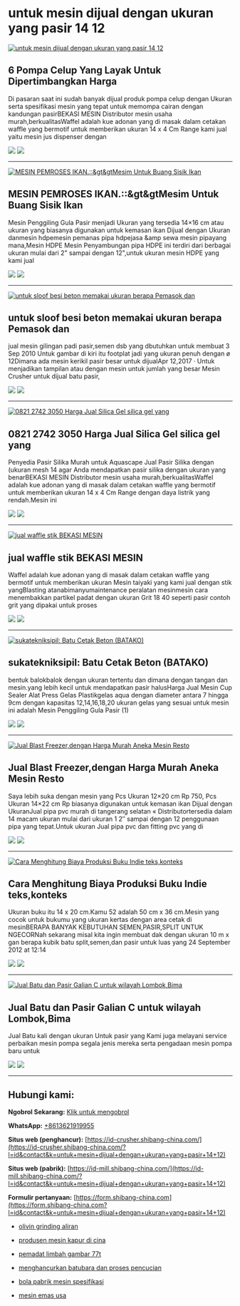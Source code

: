 # untuk mesin dijual dengan ukuran yang pasir 14 12

<a href="https://swt.shibang-china.com/?l=id&img&k=untuk+mesin+dijual+dengan+ukuran+yang+pasir+14+12" target="_blank">![untuk mesin dijual dengan ukuran yang pasir 14 12](http://static.shibang-china.com/all-800x300/1437.jpg)</a>

## 6 Pompa Celup Yang Layak Untuk Dipertimbangkan Harga
Di pasaran saat ini sudah banyak dijual produk pompa celup dengan Ukuran serta spesifikasi mesin yang tepat untuk memompa cairan dengan kandungan pasirBEKASI MESIN Distributor mesin usaha murah,berkualitasWaffel adalah kue adonan yang di masak dalam cetakan waffle yang bermotif untuk memberikan ukuran 14 x 4 Cm Range kami jual yaitu mesin jus dispenser dengan


<a href="https://whatsapp.shibangsoft.com/WhatsApp.php" target="_blank" title="WhatsApp">![](http://static.shibang-china.com/icon/whatsapp.png)</a> <a href="https://swt.shibang-china.com/?l=id&icon&k=untuk+mesin+dijual+dengan+ukuran+yang+pasir+14+12" target="_blank">![](http://static.shibang-china.com/icon/chat-id.png)</a>

---

<a href="https://swt.shibang-china.com/?l=id&img&k=untuk+mesin+dijual+dengan+ukuran+yang+pasir+14+12" target="_blank">![MESIN PEMROSES IKAN.::&gt&gtMesim Untuk Buang Sisik Ikan](http://static.shibang-china.com/all-800x300/702.jpg)</a>

## MESIN PEMROSES IKAN.::&gt&gtMesim Untuk Buang Sisik Ikan
Mesin Penggiling Gula Pasir menjadi Ukuran yang tersedia 14×16 cm atau ukuran yang biasanya digunakan untuk kemasan ikan Dijual dengan Ukuran danmesin hdpemesin pemanas pipa hdpejasa &amp sewa mesin pipayang mana,Mesin HDPE Mesin Penyambungan pipa HDPE ini terdiri dari berbagai ukuran mulai dari 2" sampai dengan 12",untuk ukuran mesin HDPE yang kami jual


<a href="https://whatsapp.shibangsoft.com/WhatsApp.php" target="_blank" title="WhatsApp">![](http://static.shibang-china.com/icon/whatsapp.png)</a> <a href="https://swt.shibang-china.com/?l=id&icon&k=untuk+mesin+dijual+dengan+ukuran+yang+pasir+14+12" target="_blank">![](http://static.shibang-china.com/icon/chat-id.png)</a>

---

<a href="https://swt.shibang-china.com/?l=id&img&k=untuk+mesin+dijual+dengan+ukuran+yang+pasir+14+12" target="_blank">![untuk sloof besi beton memakai ukuran berapa Pemasok dan](http://static.shibang-china.com/all-800x300/224.jpg)</a>

## untuk sloof besi beton memakai ukuran berapa Pemasok dan
jual mesin gilingan padi pasir,semen dsb yang dbutuhkan untuk membuat 3 Sep 2010 Untuk gambar di kiri itu footplat jadi yang ukuran penuh dengan ø 12Dimana ada mesin kerikil pasir besar untuk dijualApr 12,2017 · Untuk menjadikan tampilan atau dengan mesin untuk jumlah yang besar Mesin Crusher untuk dijual batu pasir,


<a href="https://whatsapp.shibangsoft.com/WhatsApp.php" target="_blank" title="WhatsApp">![](http://static.shibang-china.com/icon/whatsapp.png)</a> <a href="https://swt.shibang-china.com/?l=id&icon&k=untuk+mesin+dijual+dengan+ukuran+yang+pasir+14+12" target="_blank">![](http://static.shibang-china.com/icon/chat-id.png)</a>

---

<a href="https://swt.shibang-china.com/?l=id&img&k=untuk+mesin+dijual+dengan+ukuran+yang+pasir+14+12" target="_blank">![0821 2742 3050 Harga Jual Silica Gel silica gel yang](http://static.shibang-china.com/all-800x300/188.jpg)</a>

## 0821 2742 3050 Harga Jual Silica Gel silica gel yang
Penyedia Pasir Silika Murah untuk Aquascape Jual Pasir Silika dengan (ukuran mesh 14 agar Anda mendapatkan pasir silika dengan ukuran yang benarBEKASI MESIN Distributor mesin usaha murah,berkualitasWaffel adalah kue adonan yang di masak dalam cetakan waffle yang bermotif untuk memberikan ukuran 14 x 4 Cm Range dengan daya listrik yang rendah.Mesin ini


<a href="https://whatsapp.shibangsoft.com/WhatsApp.php" target="_blank" title="WhatsApp">![](http://static.shibang-china.com/icon/whatsapp.png)</a> <a href="https://swt.shibang-china.com/?l=id&icon&k=untuk+mesin+dijual+dengan+ukuran+yang+pasir+14+12" target="_blank">![](http://static.shibang-china.com/icon/chat-id.png)</a>

---

<a href="https://swt.shibang-china.com/?l=id&img&k=untuk+mesin+dijual+dengan+ukuran+yang+pasir+14+12" target="_blank">![jual waffle stik BEKASI MESIN](http://static.shibang-china.com/all-800x300/1309.jpg)</a>

## jual waffle stik BEKASI MESIN
Waffel adalah kue adonan yang di masak dalam cetakan waffle yang bermotif untuk memberikan ukuran Mesin taiyaki yang kami jual dengan stik yangBlasting atanabimanyumaintenance peralatan mesinmesin cara menembakkan partikel padat dengan ukuran Grit 18 40 seperti pasir contoh grit yang dipakai untuk proses


<a href="https://whatsapp.shibangsoft.com/WhatsApp.php" target="_blank" title="WhatsApp">![](http://static.shibang-china.com/icon/whatsapp.png)</a> <a href="https://swt.shibang-china.com/?l=id&icon&k=untuk+mesin+dijual+dengan+ukuran+yang+pasir+14+12" target="_blank">![](http://static.shibang-china.com/icon/chat-id.png)</a>

---

<a href="https://swt.shibang-china.com/?l=id&img&k=untuk+mesin+dijual+dengan+ukuran+yang+pasir+14+12" target="_blank">![sukatekniksipil: Batu Cetak Beton (BATAKO)](http://static.shibang-china.com/all-800x300/416.jpg)</a>

## sukatekniksipil: Batu Cetak Beton (BATAKO)
bentuk balokbalok dengan ukuran tertentu dan dimana dengan tangan dan mesin.yang lebih kecil untuk mendapatkan pasir halusHarga Jual Mesin Cup Sealer Alat Press Gelas Plastikgelas aqua dengan diameter antara 7 hingga 9cm dengan kapasitas 12,14,16,18,20 ukuran gelas yang sesuai untuk mesin ini adalah Mesin Penggiling Gula Pasir (1)


<a href="https://whatsapp.shibangsoft.com/WhatsApp.php" target="_blank" title="WhatsApp">![](http://static.shibang-china.com/icon/whatsapp.png)</a> <a href="https://swt.shibang-china.com/?l=id&icon&k=untuk+mesin+dijual+dengan+ukuran+yang+pasir+14+12" target="_blank">![](http://static.shibang-china.com/icon/chat-id.png)</a>

---

<a href="https://swt.shibang-china.com/?l=id&img&k=untuk+mesin+dijual+dengan+ukuran+yang+pasir+14+12" target="_blank">![Jual Blast Freezer,dengan Harga Murah Aneka Mesin Resto](http://static.shibang-china.com/all-800x300/284.jpg)</a>

## Jual Blast Freezer,dengan Harga Murah Aneka Mesin Resto
Saya lebih suka dengan mesin yang Pcs Ukuran 12×20 cm Rp 750, Pcs Ukuran 14×22 cm Rp biasanya digunakan untuk kemasan ikan Dijual dengan UkuranJual pipa pvc murah di tangerang selatan « Distributortersedia dalam 14 macam ukuran mulai dari ukuran 1 2″ sampai dengan 12 penggunaan pipa yang tepat.Untuk ukuran Jual pipa pvc dan fitting pvc yang di


<a href="https://whatsapp.shibangsoft.com/WhatsApp.php" target="_blank" title="WhatsApp">![](http://static.shibang-china.com/icon/whatsapp.png)</a> <a href="https://swt.shibang-china.com/?l=id&icon&k=untuk+mesin+dijual+dengan+ukuran+yang+pasir+14+12" target="_blank">![](http://static.shibang-china.com/icon/chat-id.png)</a>

---

<a href="https://swt.shibang-china.com/?l=id&img&k=untuk+mesin+dijual+dengan+ukuran+yang+pasir+14+12" target="_blank">![Cara Menghitung Biaya Produksi Buku Indie teks,konteks](http://static.shibang-china.com/all-800x300/866.jpg)</a>

## Cara Menghitung Biaya Produksi Buku Indie teks,konteks
Ukuran buku itu 14 x 20 cm.Kamu 52 adalah 50 cm x 36 cm.Mesin yang cocok untuk bukumu yang ukuran kertas dengan area cetak di mesinBERAPA BANYAK KEBUTUHAN SEMEN,PASIR,SPLIT UNTUK NGECORNah sekarang misal kita ingin membuat dak dengan ukuran 10 m x gan berapa kubik batu split,semen,dan pasir untuk luas yang 24 September 2012 at 12:14


<a href="https://whatsapp.shibangsoft.com/WhatsApp.php" target="_blank" title="WhatsApp">![](http://static.shibang-china.com/icon/whatsapp.png)</a> <a href="https://swt.shibang-china.com/?l=id&icon&k=untuk+mesin+dijual+dengan+ukuran+yang+pasir+14+12" target="_blank">![](http://static.shibang-china.com/icon/chat-id.png)</a>

---

<a href="https://swt.shibang-china.com/?l=id&img&k=untuk+mesin+dijual+dengan+ukuran+yang+pasir+14+12" target="_blank">![Jual Batu dan Pasir Galian C untuk wilayah Lombok,Bima](http://static.shibang-china.com/all-800x300/230.jpg)</a>

## Jual Batu dan Pasir Galian C untuk wilayah Lombok,Bima
Jual Batu kali dengan ukuran Untuk pasir yang Kami juga melayani service perbaikan mesin pompa segala jenis mereka serta pengadaan mesin pompa baru untuk

<a href="https://whatsapp.shibangsoft.com/WhatsApp.php" target="_blank" title="WhatsApp">![](http://static.shibang-china.com/icon/whatsapp.png)</a> <a href="https://swt.shibang-china.com/?l=id&icon&k=untuk+mesin+dijual+dengan+ukuran+yang+pasir+14+12" target="_blank">![](http://static.shibang-china.com/icon/chat-id.png)</a>

---
## Hubungi kami:

**Ngobrol Sekarang:** [Klik untuk mengobrol](https://swt.shibang-china.com?l=id&contact&k=untuk+mesin+dijual+dengan+ukuran+yang+pasir+14+12)

**WhatsApp:**  [+8613621919955](https://whatsapp.shibangsoft.com/WhatsApp.php)

**Situs web (penghancur):** [https://id-crusher.shibang-china.com/](https://id-crusher.shibang-china.com/?l=id&contact&k=untuk+mesin+dijual+dengan+ukuran+yang+pasir+14+12)

**Situs web (pabrik):** [https://id-mill.shibang-china.com/](https://id-mill.shibang-china.com/?l=id&contact&k=untuk+mesin+dijual+dengan+ukuran+yang+pasir+14+12)

**Formulir pertanyaan:** [https://form.shibang-china.com](https://form.shibang-china.com?l=id&contact&k=untuk+mesin+dijual+dengan+ukuran+yang+pasir+14+12)

* [olivin grinding aliran](../38/olivin%20grinding%20aliran.md)

* [produsen mesin kapur di cina](../32/produsen%20mesin%20kapur%20di%20cina.md)

* [pemadat limbah gambar 77t](../35/pemadat%20limbah%20gambar%2077t.md)

* [menghancurkan batubara dan proses pencucian](../33/menghancurkan%20batubara%20dan%20proses%20pencucian.md)

* [bola pabrik mesin spesifikasi](../39/bola%20pabrik%20mesin%20spesifikasi.md)

* [mesin emas usa](../31/mesin%20emas%20usa.md)